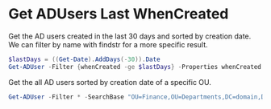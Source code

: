 # Get ADUsers Last WhenCreated

Get the AD users created in the last 30 days and sorted by creation date. We can filter by name with findstr for a more specific result.
```powershell
$lastDays = ((Get-Date).AddDays(-30)).Date
Get-ADUser -Filter {whenCreated -ge $lastDays} -Properties whenCreated | Select-Object Name, whenCreated | Sort-Object whenCreated | findstr /i "Alice"
```

Get the all AD users sorted by creation date of a specific OU.
```powershell
Get-ADUser -Filter * -SearchBase "OU=Finance,OU=Departments,DC=domain,DC=local" -Properties whenCreated | Select-Object Name, whenCreated | Sort-Object whenCreated
```